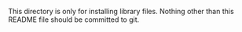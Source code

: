 This directory is only for installing library files.
Nothing other than this README file should be committed to git.